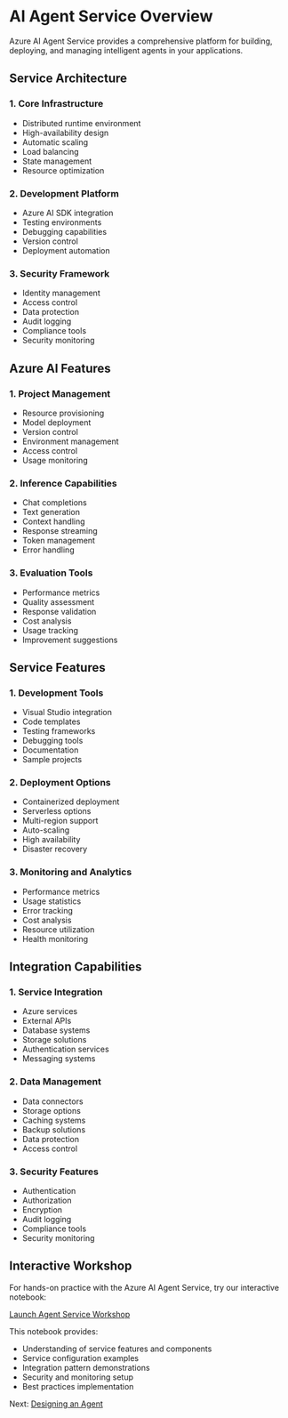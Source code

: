 # AI Agent Service Overview

Azure AI Agent Service provides a comprehensive platform for building, deploying, and managing intelligent agents in your applications.

## Service Architecture

### 1. Core Infrastructure
- Distributed runtime environment
- High-availability design
- Automatic scaling
- Load balancing
- State management
- Resource optimization

### 2. Development Platform
- Azure AI SDK integration
- Testing environments
- Debugging capabilities
- Version control
- Deployment automation

### 3. Security Framework
- Identity management
- Access control
- Data protection
- Audit logging
- Compliance tools
- Security monitoring

## Azure AI Features

### 1. Project Management
- Resource provisioning
- Model deployment
- Version control
- Environment management
- Access control
- Usage monitoring

### 2. Inference Capabilities
- Chat completions
- Text generation
- Context handling
- Response streaming
- Token management
- Error handling

### 3. Evaluation Tools
- Performance metrics
- Quality assessment
- Response validation
- Cost analysis
- Usage tracking
- Improvement suggestions

## Service Features

### 1. Development Tools
- Visual Studio integration
- Code templates
- Testing frameworks
- Debugging tools
- Documentation
- Sample projects

### 2. Deployment Options
- Containerized deployment
- Serverless options
- Multi-region support
- Auto-scaling
- High availability
- Disaster recovery

### 3. Monitoring and Analytics
- Performance metrics
- Usage statistics
- Error tracking
- Cost analysis
- Resource utilization
- Health monitoring

## Integration Capabilities

### 1. Service Integration
- Azure services
- External APIs
- Database systems
- Storage solutions
- Authentication services
- Messaging systems

### 2. Data Management
- Data connectors
- Storage options
- Caching systems
- Backup solutions
- Data protection
- Access control

### 3. Security Features
- Authentication
- Authorization
- Encryption
- Audit logging
- Compliance tools
- Security monitoring

## Interactive Workshop

For hands-on practice with the Azure AI Agent Service, try our interactive notebook:

[Launch Agent Service Workshop](../building_agent/agent_service/agent_service.ipynb)

This notebook provides:
- Understanding of service features and components
- Service configuration examples
- Integration pattern demonstrations
- Security and monitoring setup
- Best practices implementation

Next: [Designing an Agent](design.md)
